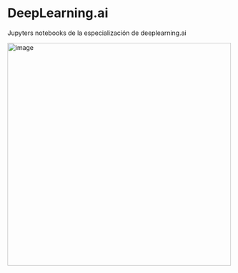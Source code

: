 # DeepLearning.ai
Jupyters notebooks de la especialización de deeplearning.ai

<img width="500" alt="image" src="https://github.com/jose906/DeepLearning.ai/assets/15108160/2b0ddf77-b342-4b48-b491-c8e991ad1601">



